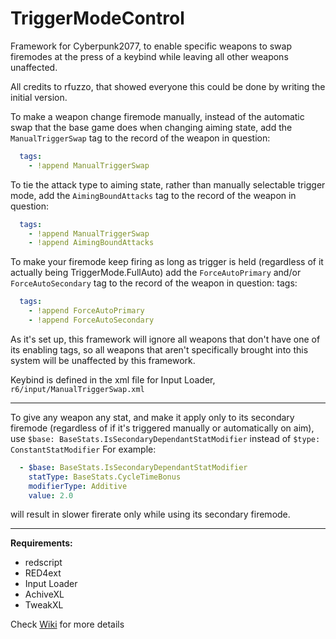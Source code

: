 # TriggerModeControl
Framework for Cyberpunk2077, to enable specific weapons to swap firemodes at the press of a keybind while leaving all other weapons unaffected.

All credits to rfuzzo, that showed everyone this could be done by writing the initial version.

To make a weapon change firemode manually, instead of the automatic swap that the base game does when changing aiming state, add the `ManualTriggerSwap` tag to the record of the weapon in question:
```yaml
  tags:
    - !append ManualTriggerSwap
```
To tie the attack type to aiming state, rather than manually selectable trigger mode, add the `AimingBoundAttacks` tag to the record of the weapon in question:
```yaml
  tags:
    - !append ManualTriggerSwap
    - !append AimingBoundAttacks
```
To make your firemode keep firing as long as trigger is held (regardless of it actually being TriggerMode.FullAuto) add the `ForceAutoPrimary` and/or `ForceAutoSecondary` tag to the record of the weapon in question:
tags:
```yaml
  tags:
    - !append ForceAutoPrimary
    - !append ForceAutoSecondary
```

As it's set up, this framework will ignore all weapons that don't have one of its enabling tags, so all weapons that aren't specifically brought into this system will be unaffected by this framework.

Keybind is defined in the xml file for Input Loader, `r6/input/ManualTriggerSwap.xml`

---

To give any weapon any stat, and make it apply only to its secondary firemode (regardless of if it's triggered manually or automatically on aim), use `$base: BaseStats.IsSecondaryDependantStatModifier` instead of `$type: ConstantStatModifier`
For example:
```yaml
  - $base: BaseStats.IsSecondaryDependantStatModifier
    statType: BaseStats.CycleTimeBonus
    modifierType: Additive
    value: 2.0
```
will result in slower firerate only while using its secondary firemode.

---

**Requirements:**
-  redscript
-  RED4ext
-  Input Loader
-  AchiveXL
-  TweakXL

Check [Wiki](https://github.com/Seijaxx/TriggerModeControl/wiki) for more details
